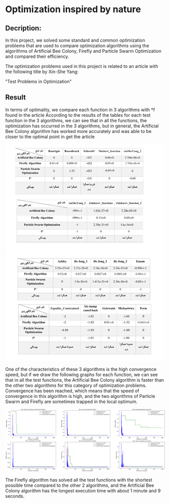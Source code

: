 # Optimization inspired by nature

## Decription:

In this project, we  solved some standard and common optimization problems that are used to compare optimization algorithms using the algorithms of Artificial Bee Colony, Firefly and Particle Swarm Optimization and compared their efficiency.

The optimization problems used in this project is related to an article with the following title by Xin-She Yang:

"Test Problems in Optimization"


## Result

In terms of optimality, we compare each function in 3 algorithms with *f found in the article
According to the results of the tables for each test function in the 3 algorithms, we can see that in all the functions, the optimization has occurred in the 3 algorithms, but in general, the Artificial Bee Colony algorithm has worked more accurately and was able to be closer to the optimal point in get the article

![In terms of optimality](optimality.PNG "optimality ")
![In terms of optimality](optimality_2.PNG "optimality ")


One of the characteristics of these 3 algorithms is the high convergence speed, but if we draw the following graphs for each function, we can see that in all the test functions, the Artificial Bee Colony algorithm is faster than the other two algorithms for this category of optimization problems. Convergence has been reached, which means that the speed of convergence in this algorithm is high, and the two algorithms of Particle Swarm and Firefly are sometimes trapped in the local optimum.

![In terms of convergence speed](convergence.PNG "convergence speed ")


The Firefly algorithm has solved all the test functions with the shortest possible time compared to the other 2 algorithms, and the Artificial Bee Colony algorithm has the longest execution time with about 1 minute and 9 seconds.

